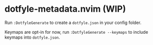 # dotfyle-metadata.nvim (WIP)

Run `:DotfyleGenerate` to create a `dotfyle.json` in your config folder.

Keymaps are opt-in for now, run `:DotfyleGenerate --keymaps` to include keymaps into
`dotfyle.json`.
